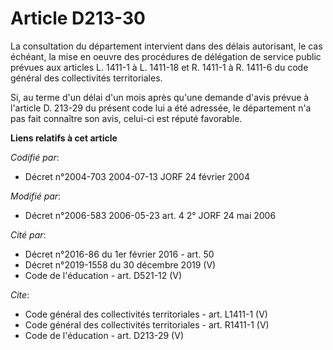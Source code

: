 # Article D213-30

La consultation du département intervient dans des délais autorisant, le cas échéant, la mise en oeuvre des procédures de
délégation de service public prévues aux articles L. 1411-1 à L. 1411-18 et R. 1411-1 à R. 1411-6 du code général des
collectivités territoriales. 

Si, au terme d'un délai d'un mois après qu'une demande d'avis prévue à l'article D. 213-29 du présent code lui a été
adressée, le département n'a pas fait connaître son avis, celui-ci est réputé favorable.

**Liens relatifs à cet article**

_Codifié par_:

  - Décret n°2004-703 2004-07-13 JORF 24 février 2004

_Modifié par_:

  - Décret n°2006-583 2006-05-23 art. 4 2° JORF 24 mai 2006

_Cité par_:

  - Décret n°2016-86 du 1er février 2016 - art. 50
  - Décret n°2019-1558 du 30 décembre 2019 (V)
  - Code de l'éducation - art. D521-12 (V)

_Cite_:

  - Code général des collectivités territoriales - art. L1411-1 (V)
  - Code général des collectivités territoriales - art. R1411-1 (V)
  - Code de l'éducation - art. D213-29 (V)
